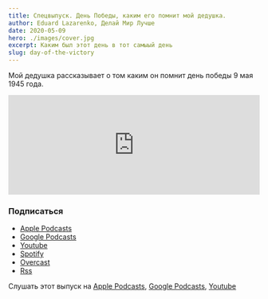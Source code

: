 ```yaml
---
title: Спецвыпуск. День Победы, каким его помнит мой дедушка.
author: Eduard Lazarenko, Делай Мир Лучше
date: 2020-05-09
hero: ./images/cover.jpg
excerpt: Каким был этот день в тот самыый день
slug: day-of-the-victory
---
```


Мой дедушка рассказывает о том каким он помнит день победы 9 мая 1945 года.

<iframe height="200px" width="100%" frameborder="no" scrolling="no" seamless src="https://player.simplecast.com/478f524b-a34d-42f8-a551-b6ed36633226?dark=true"></iframe>

### Подписаться

- [Apple Podcasts](https://apple.co/3frQXUs)
- [Google Podcasts](https://bit.ly/3cfBox9)
- [Youtube](https://www.youtube.com/watch?v=IymzExJ2F48&feature=youtu.be)
- [Spotify](https://spoti.fi/3ceCGbR)
- [Overcast](https://bit.ly/3fvefcf)
- [Rss](https://feeds.simplecast.com/mROgeYHd)

Слушать этот выпуск на [Apple Podcasts](https://podcasts.apple.com/ru/podcast/%D1%81%D0%BF%D0%B5%D1%86%D0%B2%D1%8B%D0%BF%D1%83%D0%BA-%D0%BD%D0%B0-%D0%B4%D0%B5%D0%BD%D1%8C-%D0%BF%D0%BE%D0%B1%D0%B5%D0%B4%D1%8B/id1505961656?i=1000474155617), [Google Podcasts](https://podcasts.google.com/feed/aHR0cHM6Ly9mZWVkcy5zaW1wbGVjYXN0LmNvbS9tUk9nZVlIZA/episode/ZGE4MGJkMTMtZTg2OS00NWIwLTg5NzMtNjNmOTNhNDAwODI0?ved=0CA0Q38oDahcKEwiQn-bMhK7pAhUAAAAAHQAAAAAQAQ), [Youtube](https://www.youtube.com/watch?v=dQZoVG0DUZU)
